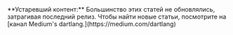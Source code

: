 <aside class="alert alert-warning" markdown="1">
**Устаревший контент:**
Большинство этих статей не обновлялись, затрагивая последний релиз.
Чтобы найти новые статьи, посмотрите на
[канал Medium's dartlang.](https://medium.com/dartlang)
</aside>
